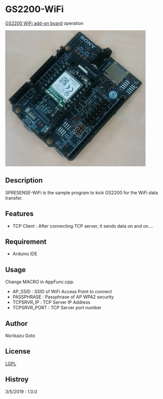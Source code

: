 # GS2200-WiFi

[GS2200 WiFi add-on board](https://idy-design.com/product/is110b.html) operation

![image](./extras/iS110B.jpg)

## Description

SPRESENSE-WiFi is the sample program to kick GS2200 for the WiFi data transfer.

## Features

- TCP Client : After connecting TCP server, it sends data on and on....

## Requirement

- Arduino IDE

## Usage

Change MACRO in AppFunc.cpp.
- AP_SSID : SSID of WiFi Access Point to connect
- PASSPHRASE : Passphrase of AP WPA2 security
- TCPSRVR_IP : TCP Server IP Address
- TCPSRVR_PORT : TCP Server port number

## Author

Norikazu Goto

## License

[LGPL](http://www.gnu.org/licenses/lgpl.html)

## Histroy

3/5/2019 : 1.0.0

